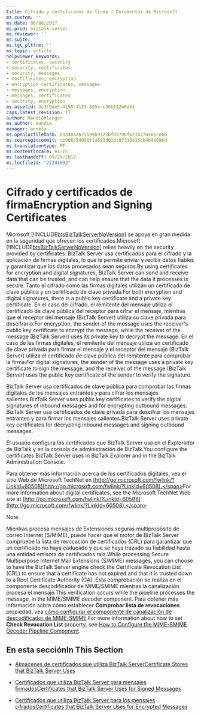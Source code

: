```yaml
---
title: Cifrado y certificados de firma | Documentos de Microsoft
ms.custom: ''
ms.date: 06/08/2017
ms.prod: biztalk-server
ms.reviewer: ''
ms.suite: ''
ms.tgt_pltfrm: ''
ms.topic: article
helpviewer_keywords:
- certificates, security
- security, certificates
- security, messages
- certificates, encryption
- encryption certificates, messages
- messages, encryption
- messages, certificates
- security, encryption
ms.assetid: 3c3f9de5-4156-4133-8d5e-c30b142b6d61
caps.latest.revision: 17
author: MandiOhlinger
ms.author: mandia
manager: anneta
ms.openlocfilehash: 633484a6c5599b9323bfd7798f621b27a501ce6b
ms.sourcegitcommit: cb908c540d8f1a692d01dc8f313e16cb4b4e696d
ms.translationtype: MT
ms.contentlocale: es-ES
ms.lasthandoff: 09/20/2017
ms.locfileid: "22241692"
---
```

# <a name="encryption-and-signing-certificates"></a><span data-ttu-id="f4243-102">Cifrado y certificados de firma</span><span class="sxs-lookup"><span data-stu-id="f4243-102">Encryption and Signing Certificates</span></span>
<span data-ttu-id="f4243-103">Microsoft [!INCLUDE[btsBizTalkServerNoVersion](../includes/btsbiztalkservernoversion-md.md)] se apoya en gran medida en la seguridad que ofrecen los certificados.</span><span class="sxs-lookup"><span data-stu-id="f4243-103">Microsoft [!INCLUDE[btsBizTalkServerNoVersion](../includes/btsbiztalkservernoversion-md.md)] relies heavily on the security provided by certificates.</span></span> <span data-ttu-id="f4243-104">BizTalk Server usa certificados para el cifrado y la aplicación de firmas digitales, lo que le permite enviar y recibir datos fiables y garantizar que los datos procesados sean seguros.</span><span class="sxs-lookup"><span data-stu-id="f4243-104">By using certificates for encryption and digital signatures, BizTalk Server can send and receive data that can be trusted, and can help ensure that the data it processes is secure.</span></span> <span data-ttu-id="f4243-105">Tanto el cifrado como las firmas digitales utilizan un certificado de clave pública y un certificado de clave privada.</span><span class="sxs-lookup"><span data-stu-id="f4243-105">For both encryption and digital signatures, there is a public key certificate and a private key certificate.</span></span> <span data-ttu-id="f4243-106">En el caso del cifrado, el remitente del mensaje utiliza el certificado de clave pública del receptor para cifrar el mensaje, mientras que el receptor del mensaje (BizTalk Server) utiliza su clave privada para descifrarlo.</span><span class="sxs-lookup"><span data-stu-id="f4243-106">For encryption, the sender of the message uses the receiver's public key certificate to encrypt the message, while the receiver of the message (BizTalk Server) uses its private key to decrypt the message.</span></span> <span data-ttu-id="f4243-107">En el caso de las firmas digitales, el remitente del mensaje utiliza un certificado de clave privada para firmar el mensaje y el receptor del mensaje (BizTalk Server) utiliza el certificado de clave pública del remitente para comprobar la firma.</span><span class="sxs-lookup"><span data-stu-id="f4243-107">For digital signatures, the sender of the message uses a private key certificate to sign the message, and the receiver of the message (BizTalk Server) uses the public key certificate of the sender to verify the signature.</span></span>  
  
 <span data-ttu-id="f4243-108">BizTalk Server usa certificados de clave pública para comprobar las firmas digitales de los mensajes entrantes y para cifrar los mensajes salientes.</span><span class="sxs-lookup"><span data-stu-id="f4243-108">BizTalk Server uses public key certificates to verify the digital signatures of inbound messages and for encrypting outbound messages.</span></span> <span data-ttu-id="f4243-109">BizTalk Server usa certificados de clave privada para descifrar los mensajes entrantes y para firmar los mensajes salientes.</span><span class="sxs-lookup"><span data-stu-id="f4243-109">BizTalk Server uses private key certificates for decrypting inbound messages and signing outbound messages.</span></span>  
  
 <span data-ttu-id="f4243-110">El usuario configura los certificados que BizTalk Server usa en el Explorador de BizTalk y en la consola de administración de BizTalk.</span><span class="sxs-lookup"><span data-stu-id="f4243-110">You configure the certificates BizTalk Server uses in BizTalk Explorer and in the BizTalk Administration Console.</span></span>  
  
 <span data-ttu-id="f4243-111">Para obtener más información acerca de los certificados digitales, vea el sitio Web de Microsoft TechNet en [http://go.microsoft.com/fwlink/?LinkId=60508](http://go.microsoft.com/fwlink/?LinkId=60508).</span><span class="sxs-lookup"><span data-stu-id="f4243-111">For more information about digital certificates, see the Microsoft TechNet Web site at [http://go.microsoft.com/fwlink/?LinkId=60508](http://go.microsoft.com/fwlink/?LinkId=60508).</span></span>  
  
> [!NOTE]
>  <span data-ttu-id="f4243-112">Mientras procesa mensajes de Extensiones seguras multipropósito de correo Internet (S/MIME), puede hacer que el motor de BizTalk Server compruebe la lista de revocación de certificados (CRL) para garantizar que un certificado no haya caducado y que se haya trazado su fiabilidad hasta una entidad emisora de certificados raíz.</span><span class="sxs-lookup"><span data-stu-id="f4243-112">While processing Secure Multipurpose Internet Mail Extensions (S/MIME) messages, you can choose to have the BizTalk Server engine check the Certificate Revocation List (CRL) to ensure that a certificate has not expired and that it is trusted down to a Root Certificate Authority (CA).</span></span> <span data-ttu-id="f4243-113">Esta comprobación se realiza en el componente descodificador de MIME/SMIME mientras la canalización procesa el mensaje.</span><span class="sxs-lookup"><span data-stu-id="f4243-113">This verification occurs while the pipeline processes the message, in the MIME/SMIME decoder component.</span></span> <span data-ttu-id="f4243-114">Para obtener más información sobre cómo establecer **Comprobar lista de revocaciones** propiedad, vea [cómo configurar el componente de canalización de descodificador de MIME-SMIME](../core/how-to-configure-the-mime-smime-decoder-pipeline-component.md).</span><span class="sxs-lookup"><span data-stu-id="f4243-114">For more information about how to set **Check Revocation List** property, see [How to Configure the MIME-SMIME Decoder Pipeline Component](../core/how-to-configure-the-mime-smime-decoder-pipeline-component.md).</span></span>  
  
## <a name="in-this-section"></a><span data-ttu-id="f4243-115">En esta sección</span><span class="sxs-lookup"><span data-stu-id="f4243-115">In This Section</span></span>  
  
-   [<span data-ttu-id="f4243-116">Almacenes de certificados que utiliza BizTalk Server</span><span class="sxs-lookup"><span data-stu-id="f4243-116">Certificate Stores that BizTalk Server Uses</span></span>](../core/certificate-stores-that-biztalk-server-uses.md)  
  
-   [<span data-ttu-id="f4243-117">Certificados que utiliza BizTalk Server para mensajes firmados</span><span class="sxs-lookup"><span data-stu-id="f4243-117">Certificates that BizTalk Server Uses for Signed Messages</span></span>](../core/certificates-that-biztalk-server-uses-for-signed-messages.md)  
  
-   [<span data-ttu-id="f4243-118">Certificados que utiliza BizTalk Server para los mensajes cifrados</span><span class="sxs-lookup"><span data-stu-id="f4243-118">Certificates that BizTalk Server Uses for Encrypted Messages</span></span>](../core/certificates-that-biztalk-server-uses-for-encrypted-messages.md)